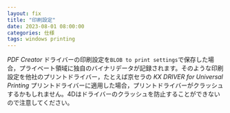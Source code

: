 ```yaml
---
layout: fix
title: "印刷設定"
date: 2023-08-01 08:00:00
categories: 仕様
tags: windows printing
---
```


*PDF Creator* ドライバーの印刷設定を`BLOB to print settings`で保存した場合，プライベート領域に独自のバイナリデータが記録されます。そのような印刷設定を他社のプリントドライバー，たとえば京セラの *KX DRIVER for Universal Printing* プリントドライバーに適用した場合，プリントドライバーがクラッシュするかもしれません。4Dはドライバーのクラッシュを防止することができないので注意してください。